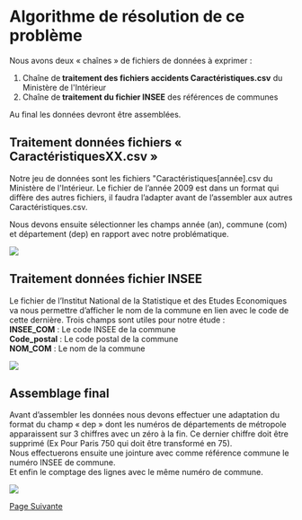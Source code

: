 # Algorithme de résolution de ce problème

Nous avons deux « chaînes » de fichiers de données à exprimer : <br>
<ol>
<li>Chaîne de<strong> traitement des fichiers accidents Caractéristiques.csv</strong> du Ministère de l'Intérieur </li>
<li>Chaîne de<strong> traitement du fichier INSEE</strong> des références de communes</li>
</ol>
Au final les données devront être assemblées.
<br>

## Traitement données fichiers « CaractéristiquesXX.csv »
Notre jeu de données sont les fichiers "Caractéristiques[année].csv du Ministère de l'Intérieur. Le fichier de l’année 2009 est dans un format qui diffère des autres fichiers, il faudra l’adapter avant de l’assembler aux autres Caractéristiques.csv.

Nous devons ensuite sélectionner les champs année (an), commune  (com) et département (dep) en rapport avec notre problématique.

![](https://user-images.githubusercontent.com/54117403/80800147-0f42ee80-8ba9-11ea-967c-56c6e1ad9a9e.PNG)
<br>
## Traitement données fichier INSEE
Le fichier de l’Institut National de la Statistique et des Etudes Economiques va nous permettre d’afficher le nom de la commune en lien avec le code de cette dernière. Trois champs sont utiles pour notre étude : <br>
<strong>INSEE_COM</strong> : Le code INSEE de la commune<br>
<strong>Code_postal</strong> : Le code postal de la commune<br>
<strong>NOM_COM</strong> : Le nom de la commune<br>

![](https://user-images.githubusercontent.com/54117403/80802354-58963c80-8baf-11ea-85b7-247a7449daf8.PNG)

## Assemblage final
Avant d’assembler les données nous devons effectuer une adaptation du format du champ « dep » dont les numéros de départements de métropole apparaissent sur 3 chiffres avec un zéro à la fin. Ce dernier chiffre doit être supprimé (Ex Pour Paris 750 qui doit être transformé en 75).<br>
Nous effectuerons ensuite une jointure avec comme référence commune le numéro INSEE de commune.<br>
Et enfin le comptage des lignes avec le même numéro de commune.<br>

![](https://user-images.githubusercontent.com/54117403/80803867-cfcdcf80-8bb3-11ea-867a-a79e69afe6cb.PNG)

[Page Suivante](https://daviddemacedo.github.io/sid_spark/codepy/)
